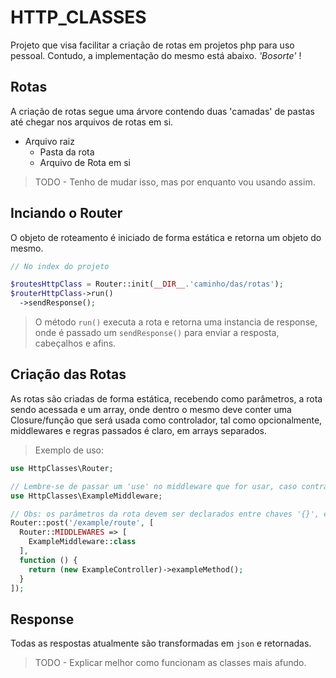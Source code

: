 # HTTP_CLASSES

Projeto que visa facilitar a criação de rotas em projetos php para uso pessoal. Contudo, a implementação do mesmo está abaixo. _'Bosorte'_ !

## Rotas

A criação de rotas segue uma árvore contendo duas 'camadas' de pastas até chegar nos arquivos de rotas em si.

- Arquivo raiz
  - Pasta da rota
  - Arquivo de Rota em si

> TODO - Tenho de mudar isso, mas por enquanto vou usando assim.

## Inciando o Router

O objeto de roteamento é iniciado de forma estática e retorna um objeto do mesmo.
```php
// No index do projeto

$routesHttpClass = Router::init(__DIR__.'caminho/das/rotas');
$routerHttpClass->run()
  ->sendResponse();
```
> O método `run()` executa a rota e retorna uma instancia de response, onde é passado um `sendResponse()` para enviar a resposta, cabeçalhos e afins.

## Criação das Rotas

As rotas são criadas de forma estática, recebendo como parâmetros, a rota sendo acessada e um array, onde dentro o mesmo deve conter uma Closure/função que será usada como controlador, tal como opcionalmente,  middlewares e regras passados é claro, em arrays separados.

> Exemplo de uso:

```php
use HttpClasses\Router;

// Lembre-se de passar um 'use' no middleware que for usar, caso contrário o mesmo vai ser passado como uma string
use HttpClasses\ExampleMiddleware;

// Obs: os parâmetros da rota devem ser declarados entre chaves '{}', e passados nos parâmetros da função
Router::post('/example/route', [
  Router::MIDDLEWARES => [
    ExampleMiddleware::class
  ],
  function () {
    return (new ExampleController)->exampleMethod();
  }
]);
```

## Response

Todas as respostas atualmente são transformadas em `json` e retornadas.

> TODO - Explicar melhor como funcionam as classes mais afundo. 
